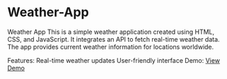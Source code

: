 # Weather-App

Weather App
This is a simple weather application created using HTML, CSS, and JavaScript. It integrates an API to fetch real-time weather data. The app provides current weather information for locations worldwide.

Features:
Real-time weather updates
User-friendly interface
Demo:
[View Demo](https://rutuj-kamewar.github.io/Weather-App/)
